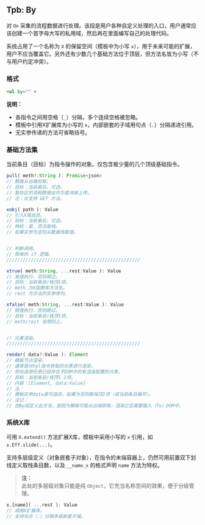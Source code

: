 ## Tpb: By

对 `On` 采集的流程数据进行处理。该段是用户各种自定义处理的入口，用户通常应该创建一个首字母大写的私用域，然后再在里面编写自己的处理代码。

系统占用了一个名称为 `X` 的保留空间（模板中为小写 `x`），用于未来可能的扩展，用户不应当覆盖它。另外还有少数几个基础方法位于顶层，但方法名皆为小写（不与用户约定冲突）。


### 格式

```html
<ul by="" >
```

**说明：**

- 各指令之间用空格（`_`）分隔，多个连续空格被忽略。
- 模板中引用X扩展库为小写的 `x`，内部嵌套的子域用句点（`.`）分隔递进引用。
- 无实参传递的方法可省略括号。


### 基础方法集

当前条目（目标）为指令操作的对象。仅包含极少量的几个顶级基础指令。

```js
pull( meth?:String ): Promise<json>
// 数据从远端拉取。
// 目标：当前条目，可选。
// 暂存区的流程数据会作为查询串上传。
// 注：仅支持 GET 方法。

xobj( path ): Value
// 引入X库成员。
// 目标：当前条目，可选。
// 特权：是，灵活取栈。
// 如果实参为空则从数据栈取值。


// 判断调用。
// 简单的 if 逻辑。
/////////////////////////////////////////////////

xtrue( meth:String, ...rest:Value ): Value
// 真值执行，否则跳过。
// 目标：当前条目/栈顶1项。
// meth 为X函数库方法名。
// rest 为方法的实参序列。

xfalse( meth:String, ...rest:Value ): Value
// 假值执行，否则跳过。
// 目标：当前条目/栈顶1项。
// meth/rest 说明同上。


// 元素渲染。
/////////////////////////////////////////////////

render( data?:Value ): Element
// 模板节点渲染。
// 通常是对tpl指令获取的元素进行渲染，
// 但也适用任意已经存在于DOM中的有渲染配置的元素。
// 目标：当前条目/栈顶1-2项。
// 内容：[Element, data:Value]
// 注：
// 模板实参data是可选的，如果为空则取栈顶2项（或当前条目展开）。
// 注记：
// 在By段定义此方法，是因为模板可能从远端获取，渲染之后需要插入（To）DOM中。
```


### 系统X库

可用 `X.extend()` 方法扩展X库，模板中采用小写的 `x` 引用，如 `x.Eff.slide(...)`。

支持多层级定义（对象嵌套子对象），在指令的末端容器上，仍然可用前置双下划线定义取栈条目数，以及 `__name_x` 的格式声明 `name` 方法为特权。

> **注：**<br>
> 此处的多层级对象只能是纯 `Object`，它充当名称空间的效果，便于分级管理。

```js
x.[name]( ...rest ): Value
// 调用X扩展库。
// 支持句点（.）分隔多级嵌套子域。
```
